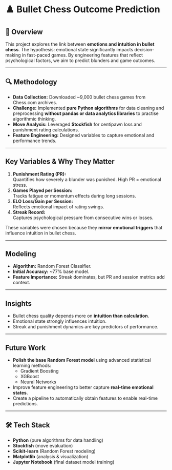 # ♟️ Bullet Chess Outcome Prediction

## 📌 Overview
This project explores the link between **emotions and intuition in bullet chess**. The hypothesis: emotional state significantly impacts decision-making in fast-paced games. By engineering features that reflect psychological factors, we aim to predict blunders and game outcomes.

---

## 🔍 Methodology
- **Data Collection:** Downloaded ~9,000 bullet chess games from Chess.com archives.
- **Challenge:** Implemented **pure Python algorithms** for data cleaning and preprocessing **without pandas or data analytics libraries** to practise algorithmic thinking.
- **Move Analysis:** Leveraged **Stockfish** for centipawn loss and punishment rating calculations.
- **Feature Engineering:** Designed variables to capture emotional and performance trends.

---

## Key Variables & Why They Matter
1. **Punishment Rating (PR):**  
   Quantifies how severely a blunder was punished. High PR = emotional stress.
2. **Games Played per Session:**  
   Tracks fatigue or momentum effects during long sessions.
3. **ELO Loss/Gain per Session:**  
   Reflects emotional impact of rating swings.
4. **Streak Record:**  
   Captures psychological pressure from consecutive wins or losses.

These variables were chosen because they **mirror emotional triggers** that influence intuition in bullet chess.

---

## Modeling
- **Algorithm:** Random Forest Classifier.
- **Initial Accuracy:** ~77% base model.
- **Feature Importance:** Streak dominates, but PR and session metrics add context.

---

## Insights
- Bullet chess quality depends more on **intuition than calculation**.
- Emotional state strongly influences intuition.
- Streak and punishment dynamics are key predictors of performance.

---

## Future Work
- **Polish the base Random Forest model** using advanced statistical learning methods:
  - Gradient Boosting
  - XGBoost
  - Neural Networks
- Improve feature engineering to better capture **real-time emotional states**.
- Create a pipeline to automatically obtain features to enable real-time predictions. 

---

## 🛠 Tech Stack
- **Python** (pure algorithms for data handling)
- **Stockfish** (move evaluation)
- **Scikit-learn** (Random Forest modeling)
- **Matplotlib** (analysis & visualization)
- **Jupyter Notebook** (final dataset model training) 
